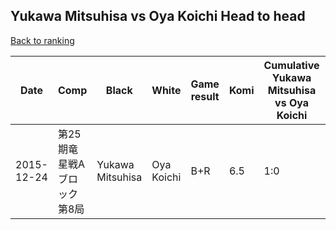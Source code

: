 ## Yukawa Mitsuhisa vs Oya Koichi Head to head

[Back to ranking](../../index.md)




| **Date** | **Comp** | **Black** | **White** | **Game result** | **Komi** | **Cumulative Yukawa Mitsuhisa vs Oya Koichi** | **Yukawa Mitsuhisa streak** | **Oya Koichi streak** | 
| --- | --- | --- | --- | --- | --- | --- | --- | --- |
| 2015-12-24 | 第25期竜星戦Aブロック第8局 | Yukawa Mitsuhisa | Oya Koichi | B+R | 6.5 | 1:0 | 1 | 0 |




